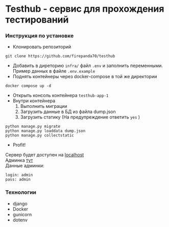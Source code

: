 # Testhub - сервис для прохождения тестирований

### Инструкция по установке
- Клонировать репозиторий
```
git clone https://github.com/firepanda70/testhub
```
- Добавить в диреторию ```infra/``` файл ```.env``` и заполнить переменными. Пример данных в файле ```.env.example```
- Поднять контейнеры через docker-compose в той же директории
```
docker compose up -d
```
- Открыть консоль контейнера ```testhub-app-1```
- Внутри контейнера
  1. Выполнить миграции
  2. Загрузить данные в БД из файла dump.json
  3. Загрузить статику (На предупреждение ответить ```yes``` )
```
python manage.py migrate
python manage.py loaddata dump.json
python manage.py collectstatic
```
- Profit!

Сервер будет доступен на [localhost](http://localhost/)<br>
Админка [тут](http://localhost/admin/)<br>
Данные админки:
```
login: admin
pass: admin
```

### Технологии
- django
- Docker
- gunicorn
- dotenv
